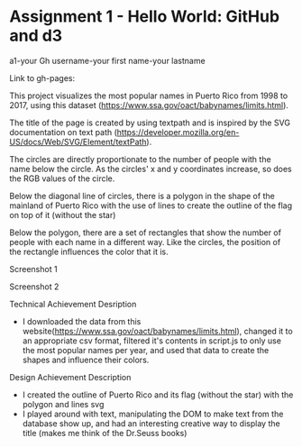 Assignment 1 - Hello World: GitHub and d3  
===

a1-your Gh username-your first name-your lastname

Link to gh-pages: 

This project visualizes the most popular names in Puerto Rico from 1998 to 2017, using this dataset (https://www.ssa.gov/oact/babynames/limits.html). 

The title of the page is created by using textpath and is inspired by the SVG documentation on text path (https://developer.mozilla.org/en-US/docs/Web/SVG/Element/textPath). 

The circles are directly proportionate to the number of people with the name below the circle. As the circles' x and y coordinates increase, so does the RGB values of the circle. 

Below the diagonal line of circles, there is a polygon in the shape of the mainland of Puerto Rico with the use of lines to create the outline of the flag on top of it (without the star)

Below the polygon, there are a set of rectangles that show the number of people with each name in a different way. Like the circles, the position of the rectangle influences the color that it is. 

Screenshot 1 

Screenshot 2

Technical Achievement Desription
- I downloaded the data from this website(https://www.ssa.gov/oact/babynames/limits.html), changed it to an appropriate csv format, filtered it's contents in script.js to only use the most popular names per year, and used that data to create the shapes and influence their colors. 

Design Achievement Description
- I created the outline of Puerto Rico and its flag (without the star) with the polygon and lines svg
- I played around with text, manipulating the DOM to make text from the database show up, and had an interesting creative way to display the title (makes me think of the Dr.Seuss books)


